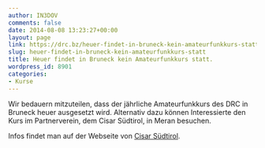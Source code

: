 ```yaml
---
author: IN3DOV
comments: false
date: 2014-08-08 13:23:27+00:00
layout: page
link: https://drc.bz/heuer-findet-in-bruneck-kein-amateurfunkkurs-statt/
slug: heuer-findet-in-bruneck-kein-amateurfunkkurs-statt
title: Heuer findet in Bruneck kein Amateurfunkkurs statt.
wordpress_id: 8901
categories:
- Kurse
---
```


Wir bedauern mitzuteilen, dass der jährliche Amateurfunkkurs des DRC in Bruneck heuer ausgesetzt wird. Alternativ dazu können Interessierte den Kurs im Partnerverein, dem Cisar Südtirol, in Meran besuchen.

Infos findet man auf der Webseite von [Cisar Südtirol](http://cisarbz.org/wordpress/).
